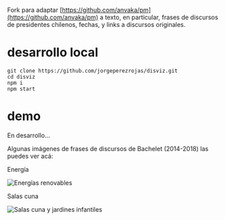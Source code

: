 Fork para adaptar [https://github.com/anvaka/pm](https://github.com/anvaka/pm) a texto, en particular, frases de discursos de presidentes chilenos, fechas, y links a discursos originales.

# desarrollo local

```
git clone https://github.com/jorgeperezrojas/disviz.git
cd disviz
npm i
npm start
```

# demo

En desarrollo... 

Algunas imágenes de frases de discursos de Bachelet (2014-2018) las puedes ver acá:


Energía

![Energías renovables](https://raw.githubusercontent.com/jorgeperezrojas/disviz/master/demo/gifs/bachelet_2_energia.gif)

Salas cuna

![Salas cuna y jardines infantiles](https://raw.githubusercontent.com/jorgeperezrojas/disviz/master/demo/gifs/bachelet_2_sala_cuna.gif)


